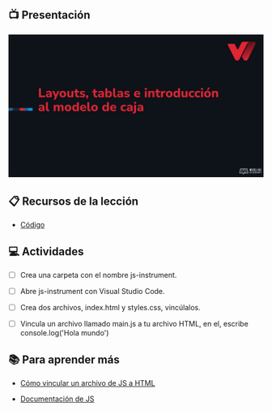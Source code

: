 ## :tv: Presentación

<div align="center">
  <a target="_blank" href="https://docs.google.com/presentation/d/1snWdMf-DqC5S4dnoKCyxSvBR0_VUYdL3CMcZW27sqVU/edit?usp=sharing"><img src="assets/portada.jpeg" alt="Da clic para ver la presentación"></a>
</div>

## :clipboard: Recursos de la lección

- [Código](https://github.com/wizelineacademy/web-development-bootcamp-project/tree/pre-curso/sesion_3.1/pre-curso/musical-instrument)


## :computer: Actividades
- [ ] Crea una carpeta con el nombre js-instrument.
- [ ] Abre js-instrument con Visual Studio Code.
- [ ] Crea dos archivos, index.html y styles.css, vincúlalos. 
- [ ] Vincula un archivo llamado main.js a tu archivo HTML, en el, escribe console.log('Hola mundo')



## :books: Para aprender más

- [Cómo vincular un archivo de JS a HTML](https://www.freecodecamp.org/espanol/news/como-enlazar-a-un-documento-javascript-en-html/#:~:text=El%20atributo%20'src'%20en%20una,enlazar%20a%20tu%20documento%20HTML.&text=Esto%20apuntar%C3%ADa%20a%20un%20archivo,el%20mismo%20directorio%20del%20archivo%20.)

- [Documentación de JS](https://developer.mozilla.org/en-US/docs/Web/JavaScript)



